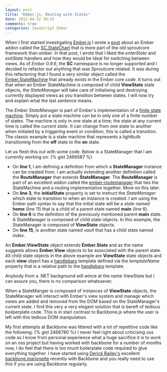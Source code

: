 ```yaml
---
layout: post
title: "Ember.js, Routing with States"
date: 2012-04-22 20:43
comments: true
categories: JavaScript Ember
---
```

When I first started investigating <a target="_blank" href="http://emberjs.com/">Ember.js</a> I wrote a <a target="_blank" href="http://www.thesoftwaresimpleton.com/blog/2012/02/28/statemachine/">post</a> about an Ember addon called the <a href="http://docs.sproutcore.com/symbols/SC.State.html" target="_blank">SC.StateChart</a> that is more part of the old sproutcore framework than ember.  In that post, I wrote that I liked the *enterState* and *exitState* handlers and how they would be ideal for switching between views.  As of *Ember 0.9.6*, the **SC** namespace is no longer supported and I decided to refactor out anything that was Sproutcore related.  It was during this refactoring that I found a very similar object called the <a href="http://docs.emberjs.com/#doc=Ember.StateManager&src=false" target="_blank">Ember.StateMachine</a> that already exists in the Ember core code. It turns out that when an Ember StateMachine is composed of child **ViewState** state objects, the *StateManager* will take care of initialising and destroying currently displayed views as you transition between states.  I will now try and explain what the last sentence means.

The *Ember StateManager* is part of Ember's implementation of a <a href="http://en.wikipedia.org/wiki/Finite-state_machine" targe="_blank">finite state machine</a>.  Simply put a state machine can be in only one of a finite number of states.  The machine is only in one state at a time;  the state at any current time is called the *current state*.  It can change from one state to another when initiated by a triggering event or condition, this is called a transition.  The classic example is a state machine that represents a lightbulb transitioning from the **off** state to the **on** state.  

Let us flesh this out with some code.  Below is a StateManager that I am currently working on:
{% gist 2466587 %}
- On **line 1**, I am defining a definition from which a **StateManager** instance can be created from.  I am actually extending another definition called the **RouteManager** that extends **StateManager**.  The **RouteManager** is part of an excellent addon called the <a href="https://github.com/ghempton/ember-routemanager" target="_blank">ember-routemanager</a> that ties the StateMachine and a routing implementation together.  More on this later.
- On **line 3**, the **initialState** property is set to instruct the *StateManager* which state to transition to when an instance is created.  I am using the Ember path syntax to say that the initial state will be a *state* named **home** (line 11) that is a child of a parent state named **main** (line 6).
- On **line 6** is the definition of the previously mentioned parent **main** state. A StateManager is composed of child state objects.  In this example, the StateManager is composed of **ViewState** objects.  
- On **line 15**, is another state named *vault* that has a child state named *index*.

An **Ember.ViewState** object extends **Ember.State** and as the name suggests allows **Ember.View** objects to be associated with the parent state.  All child state objects in the above example are **ViewState** state objects and each **view** object has a <a href="http://www.handlebarsjs.com" target="_blank">handlebars</a> template defined via the *templateName* property that is a relative path to the <a href="http://www.handlebarsjs.com" target="_blank">handlebars</a> template.  

Anybody from a .NET background will wince at the name ViewState but I can assure you, there is no comparison whatsoever. 

When a StateManger is composed of instances of **ViewState** objects, the StateManager will interact with Ember's view system and manage which views are added and removed from the DOM based on the StateManager's current state.  I find this very a very elegant solution that is bereft of tedious boilperplate code.  This is in starl contrast to Backbone.js where the user is left with this tedious DOM manipulation.  

My first attempts at Backbone was littered with a lot of repetitive code like the following:
{% gist 2466780 %}
I never feel right about criticising oss code as I know from personal experience what a huge sacrifice it is to work on an oss project but having worked with backbone for a number of months now, I do feel that there is too much boilerplate code required to glue everything together.  I have started using <a href="https://twitter.com/#!/derickbailey" target="_blank">Derick Bailey's</a> excellent <a href="https://github.com/derickbailey/backbone.marionette" target="_blank">backbone.marionette</a> recently with Backbone and you really need to use this if you are using Backbone regularly. 